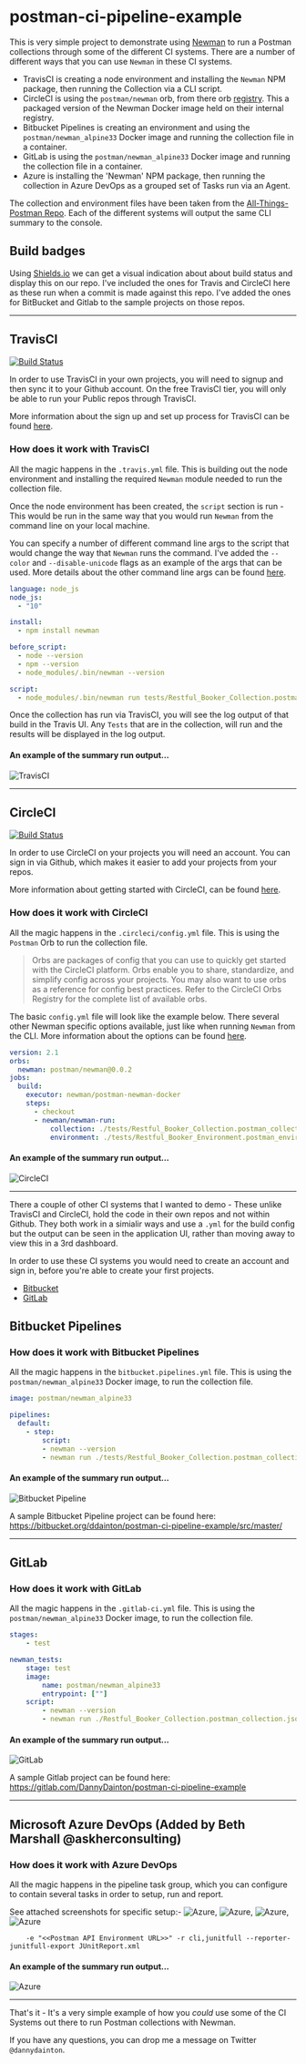 # postman-ci-pipeline-example

This is very simple project to demonstrate using [Newman](https://github.com/postmanlabs/newman) to run a Postman collections through some of the different CI systems. There are a number of different ways that you can use `Newman` in these CI systems.

- TravisCI is creating a node environment and installing the `Newman` NPM package, then running the Collection via a CLI script.
- CircleCI is using the `postman/newman` orb, from there orb [registry](https://circleci.com/orbs/registry/). This a packaged version of the Newman Docker image held on their internal registry.
- Bitbucket Pipelines is creating an environment and using the `postman/newman_alpine33` Docker image and running the collection file in a container.
- GitLab is using the `postman/newman_alpine33` Docker image and running the collection file in a container.
- Azure is installing the 'Newman' NPM package, then running the collection in Azure DevOps as a grouped set of Tasks run via an Agent. 

The collection and environment files have been taken from the [All-Things-Postman Repo](https://github.com/DannyDainton/All-Things-Postman). Each of the different systems will output the same CLI summary to the console.

## Build badges

Using [Shields.io](https://shields.io/) we can get a visual indication about about build status and display this on our repo. I've included the ones for Travis and CircleCI here as these run when a commit is made against this repo. I've added the ones for BitBucket and Gitlab to the sample projects on those repos.

---

## TravisCI

[![Build Status](https://travis-ci.org/DannyDainton/postman-ci-pipeline-example.svg?branch=master)](https://travis-ci.org/DannyDainton/postman-ci-pipeline-example)

In order to use TravisCI in your own projects, you will need to signup and then sync it to your Github account. On the free TravisCI tier, you will only be able to run your Public repos through TravisCI.

More information about the sign up and set up process for TravisCI can be found [here](https://docs.travis-ci.com/user/getting-started).

### How does it work with TravisCI

All the magic happens in the `.travis.yml` file. This is building out the node environment and installing the required `Newman` module needed to run the collection file.

Once the node environment has been created, the `script` section is run - This would be run in the same way that you would run `Newman` from the command line on your local machine.

You can specify a number of different command line args to the script that would change the way that `Newman` runs the command. I've added the `--color` and `--disable-unicode` flags as an example of the args that can be used. More details about the other command line args can be found [here](https://github.com/postmanlabs/newman#command-line-options).

```yml
language: node_js
node_js:
  - "10"

install:
  - npm install newman

before_script:
  - node --version
  - npm --version
  - node_modules/.bin/newman --version

script:
  - node_modules/.bin/newman run tests/Restful_Booker_Collection.postman_collection.json -e tests/Restful_Booker_Environment.postman_environment.json --color auto --disable-unicode
```

Once the collection has run via TravisCI, you will see the log output of that build in the Travis UI. Any `Tests` that are in the collection, will run and the results will be displayed in the log output.

#### An example of the summary run output...

![TravisCI](/public/TravisCI.PNG)

---

## CircleCI

[![Build Status](https://img.shields.io/circleci/project/github/DannyDainton/postman-ci-pipeline-example.svg)](https://circleci.com/gh/DannyDainton/postman-ci-pipeline-example)

In order to use CircleCI on your projects you will need an account. You can sign in via Github, which makes it easier to add your projects from your repos.

More information about getting started with CircleCI, can be found [here](https://circleci.com/docs/2.0/first-steps/#section=getting-started).

### How does it work with CircleCI

All the magic happens in the `.circleci/config.yml` file. This is using the `Postman` Orb to run the collection file.

> Orbs are packages of config that you can use to quickly get started with the CircleCI platform. Orbs enable you to share, 
> standardize, and simplify config across your projects. You may also want to use orbs as a reference for config best 
> practices. Refer to the CircleCI Orbs Registry for the complete list of available orbs.

The basic `config.yml` file will look like the example below. There several other Newman specific options available, just like when running `Newman` from the CLI. More information about the options can be found [here](https://circleci.com/orbs/registry/orb/postman/newman).

```yml
version: 2.1
orbs:
  newman: postman/newman@0.0.2
jobs:
  build:
    executor: newman/postman-newman-docker
    steps:
      - checkout
      - newman/newman-run:
          collection: ./tests/Restful_Booker_Collection.postman_collection.json
          environment: ./tests/Restful_Booker_Environment.postman_environment.json
```

#### An example of the summary run output...

![CircleCI](/public/CircleCI.PNG)

---


There a couple of other CI systems that I wanted to demo - These unlike TravisCI and CircleCI, hold the code in their own repos and not within Github. They both work in a simialir ways and use a `.yml` for the build config but the output can be seen in the application UI, rather than moving away to view this in a 3rd dashboard.

In order to use these CI systems you would need to create an account and sign in, before you're able to create your first projects.

- [Bitbucket](https://bitbucket.org/account/signup/)
- [GitLab](https://gitlab.com/users/sign_in#register-pane)

## Bitbucket Pipelines

### How does it work with Bitbucket Pipelines

All the magic happens in the `bitbucket.pipelines.yml` file. This is using the `postman/newman_alpine33` Docker image, to run the collection file.

```yml
image: postman/newman_alpine33

pipelines:
  default:
    - step:
        script:
        - newman --version
        - newman run ./tests/Restful_Booker_Collection.postman_collection.json -e ./tests/Restful_Booker_Environment.postman_environment.json
```

#### An example of the summary run output...

![Bitbucket Pipeline](/public/Bitbucket_Pipeline.PNG)

A sample Bitbucket Pipeline project can be found here: https://bitbucket.org/ddainton/postman-ci-pipeline-example/src/master/

---

## GitLab

### How does it work with GitLab

All the magic happens in the `.gitlab-ci.yml` file. This is using the `postman/newman_alpine33` Docker image, to run the collection file.

```yml
stages:
    - test

newman_tests:
    stage: test
    image:
        name: postman/newman_alpine33
        entrypoint: [""]
    script:
        - newman --version
        - newman run ./Restful_Booker_Collection.postman_collection.json -e ./Restful_Booker_Environment.postman_environment.json
```

#### An example of the summary run output...

![GitLab](/public/GitLab.PNG)

A sample Gitlab project can be found here: https://gitlab.com/DannyDainton/postman-ci-pipeline-example

---

## Microsoft Azure DevOps (Added by Beth Marshall @askherconsulting)

### How does it work with Azure DevOps

All the magic happens in the pipeline task group, which you can configure to contain several tasks in order to setup, run and report.

See attached screenshots for specific setup:-
![Azure](/public/AzureTaskGroup.PNG), ![Azure](/public/AzureTask1InstallNewman.PNG), ![Azure](/public/AzureTask2RunTests.PNG), ![Azure](/public/AzureTask3ReportOptional.PNG)

```newman run "https://api.getpostman.com/collections/<<Postman API Collection URL>>" \
    -e "<<Postman API Environment URL>>" -r cli,junitfull --reporter-junitfull-export JUnitReport.xml
```

#### An example of the summary run output...

![Azure](/public/Azure.png)

---

That's it - It's a very simple example of how you *could* use some of the CI Systems out there to run Postman collections with Newman.

If you have any questions, you can drop me a message on Twitter `@dannydainton`.
